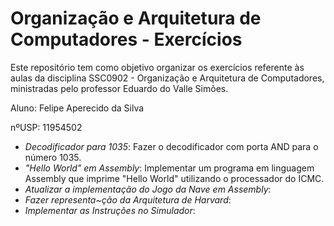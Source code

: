 # Organização e Arquitetura de Computadores - Exercícios

Este repositório tem como objetivo organizar os exercícios referente às aulas da disciplina SSC0902 - Organização e Arquitetura de Computadores, ministradas pelo professor Eduardo do Valle Simões.

Aluno: Felipe Aperecido da Silva

nºUSP: 11954502 

* *Decodificador para 1035*: Fazer o decodificador com porta AND para o número 1035.
* *"Hello World" em Assembly*: Implementar um programa em linguagem Assembly que imprime "Hello World" utilizando o processador do ICMC.
* *Atualizar a implementação do Jogo da Nave em Assembly*: 
* *Fazer representa~ção da Arquitetura de Harvard*: 
* *Implementar as Instruções no Simulador*: 

